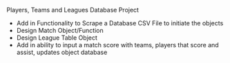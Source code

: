 Players, Teams and Leagues Database Project

- Add in Functionality to Scrape a Database CSV File to initiate the objects
- Design Match Object/Function
- Design League Table Object
- Add in ability to input a match score with teams, players that score and assist, updates object database
